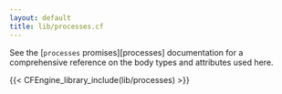 ```yaml
---
layout: default
title: lib/processes.cf
---
```


See the [`processes` promises][processes] documentation for a
comprehensive reference on the body types and attributes used here.

{{< CFEngine_library_include(lib/processes) >}}
